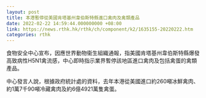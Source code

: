 ```yaml
---
layout: post
title: 本港暫停從美國肯塔基州韋伯斯特縣進口禽肉及禽類產品
date: 2022-02-22 14:59:44.000000000 +08:00
link: https://news.rthk.hk/rthk/ch/component/k2/1635155-20220222.htm
categories: rthk
---
```


食物安全中心宣布，因應世界動物衞生組織通報，指美國肯塔基州韋伯斯特縣爆發高致病性H5N1禽流感，中心即時指示業界暫停該地區進口禽肉及包括禽蛋的禽類產品。

中心發言人說，根據政府統計處的資料，去年本港從美國進口約260噸冰鮮禽肉、約1萬7千90噸冷藏禽肉及約6億4921萬隻禽蛋。
